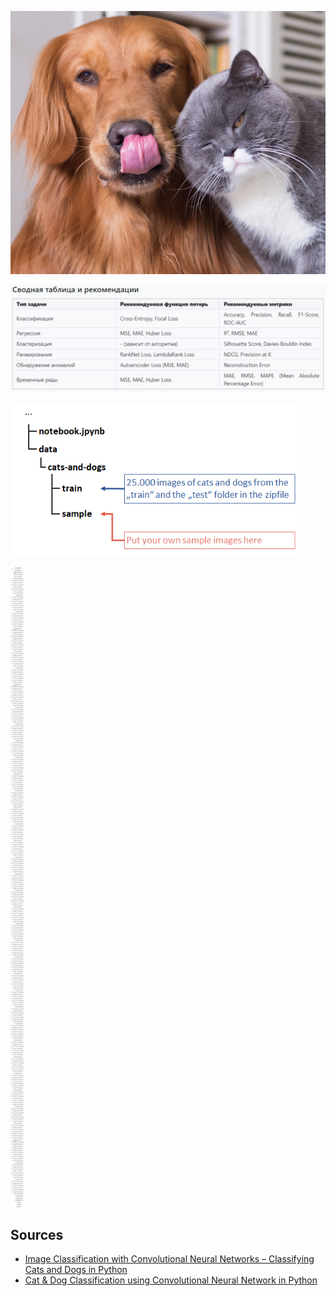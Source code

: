 ![](https://raw.githubusercontent.com/tonypithony/pretrained_biklaas_all_metrics_and_predicts/main/Снимок%20экрана_2024-07-22_09-05-12.png)

![](https://raw.githubusercontent.com/tonypithony/pretrained_biklaas_all_metrics_and_predicts/main/photo_2024-07-17_12-26-41.jpg)

![](https://raw.githubusercontent.com/tonypithony/pretrained_biklaas_all_metrics_and_predicts/main/folder%20structure.PNG)

![](https://raw.githubusercontent.com/tonypithony/pretrained_biklaas_all_metrics_and_predicts/main/myConvNeXtXLarge.png)

## Sources

* [Image Classification with Convolutional Neural Networks – Classifying Cats and Dogs in Python](https://www.relataly.com/image-classification-with-deep-learning/2485/)
* [Cat & Dog Classification using Convolutional Neural Network in Python](https://www.geeksforgeeks.org/cat-dog-classification-using-convolutional-neural-network-in-python/)
